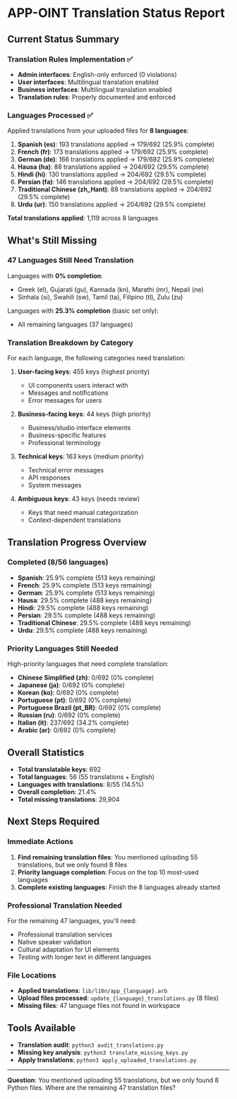 # APP-OINT Translation Status Report

## Current Status Summary

### Translation Rules Implementation ✅
- **Admin interfaces**: English-only enforced (0 violations)
- **User interfaces**: Multilingual translation enabled  
- **Business interfaces**: Multilingual translation enabled
- **Translation rules**: Properly documented and enforced

### Languages Processed ✅
Applied translations from your uploaded files for **8 languages**:

1. **Spanish (es)**: 193 translations applied → 179/692 (25.9% complete)
2. **French (fr)**: 173 translations applied → 179/692 (25.9% complete)
3. **German (de)**: 166 translations applied → 179/692 (25.9% complete)
4. **Hausa (ha)**: 88 translations applied → 204/692 (29.5% complete)
5. **Hindi (hi)**: 130 translations applied → 204/692 (29.5% complete)
6. **Persian (fa)**: 146 translations applied → 204/692 (29.5% complete)
7. **Traditional Chinese (zh_Hant)**: 88 translations applied → 204/692 (29.5% complete)
8. **Urdu (ur)**: 150 translations applied → 204/692 (29.5% complete)

**Total translations applied**: 1,119 across 8 languages

## What's Still Missing

### 47 Languages Still Need Translation
Languages with **0% completion**:
- Greek (el), Gujarati (gu), Kannada (kn), Marathi (mr), Nepali (ne)
- Sinhala (si), Swahili (sw), Tamil (ta), Filipino (tl), Zulu (zu)

Languages with **25.3% completion** (basic set only):
- All remaining languages (37 languages)

### Translation Breakdown by Category
For each language, the following categories need translation:

1. **User-facing keys**: 455 keys (highest priority)
   - UI components users interact with
   - Messages and notifications
   - Error messages for users

2. **Business-facing keys**: 44 keys (high priority)
   - Business/studio interface elements
   - Business-specific features
   - Professional terminology

3. **Technical keys**: 163 keys (medium priority)
   - Technical error messages
   - API responses
   - System messages

4. **Ambiguous keys**: 43 keys (needs review)
   - Keys that need manual categorization
   - Context-dependent translations

## Translation Progress Overview

### Completed (8/56 languages)
- **Spanish**: 25.9% complete (513 keys remaining)
- **French**: 25.9% complete (513 keys remaining)
- **German**: 25.9% complete (513 keys remaining)
- **Hausa**: 29.5% complete (488 keys remaining)
- **Hindi**: 29.5% complete (488 keys remaining)
- **Persian**: 29.5% complete (488 keys remaining)
- **Traditional Chinese**: 29.5% complete (488 keys remaining)
- **Urdu**: 29.5% complete (488 keys remaining)

### Priority Languages Still Needed
High-priority languages that need complete translation:
- **Chinese Simplified (zh)**: 0/692 (0% complete)
- **Japanese (ja)**: 0/692 (0% complete)
- **Korean (ko)**: 0/692 (0% complete)
- **Portuguese (pt)**: 0/692 (0% complete)
- **Portuguese Brazil (pt_BR)**: 0/692 (0% complete)
- **Russian (ru)**: 0/692 (0% complete)
- **Italian (it)**: 237/692 (34.2% complete)
- **Arabic (ar)**: 0/692 (0% complete)

## Overall Statistics
- **Total translatable keys**: 692
- **Total languages**: 56 (55 translations + English)
- **Languages with translations**: 8/55 (14.5%)
- **Overall completion**: 21.4%
- **Total missing translations**: 29,904

## Next Steps Required

### Immediate Actions
1. **Find remaining translation files**: You mentioned uploading 55 translations, but we only found 8 files
2. **Priority language completion**: Focus on the top 10 most-used languages
3. **Complete existing languages**: Finish the 8 languages already started

### Professional Translation Needed
For the remaining 47 languages, you'll need:
- Professional translation services
- Native speaker validation
- Cultural adaptation for UI elements
- Testing with longer text in different languages

### File Locations
- **Applied translations**: `lib/l10n/app_{language}.arb`
- **Upload files processed**: `update_{language}_translations.py` (8 files)
- **Missing files**: 47 language files not found in workspace

## Tools Available
- **Translation audit**: `python3 audit_translations.py`
- **Missing key analysis**: `python3 translate_missing_keys.py`
- **Apply translations**: `python3 apply_uploaded_translations.py`

---

**Question**: You mentioned uploading 55 translations, but we only found 8 Python files. Where are the remaining 47 translation files?